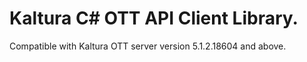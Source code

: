 # Kaltura C# OTT API Client Library.
Compatible with Kaltura OTT server version 5.1.2.18604 and above.
